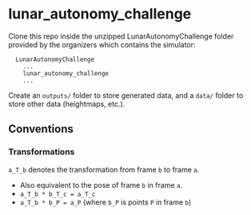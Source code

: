 # lunar_autonomy_challenge

Clone this repo inside the unzipped LunarAutonomyChallenge folder provided by the organizers which contains the simulator:

```
  LunarAutonomyChallenge
    ...
    lunar_autonomy_challenge
    ...
```

Create an `outputs/` folder to store generated data, and a `data/` folder to store other data (heightmaps, etc.).

## Conventions

### Transformations

`a_T_b` denotes the transformation from frame `b` to frame `a`.

- Also equivalent to the pose of frame `b` in frame `a`.
- `a_T_b * b_T_c = a_T_c`
- `a_T_b * b_P = a_P` (where `b_P` is points `P` in frame `b`)
